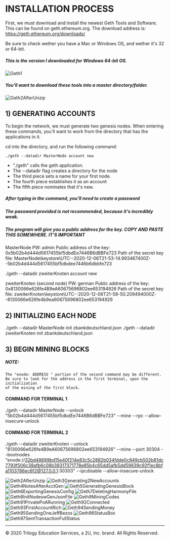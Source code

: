 # INSTALLATION PROCESS

First, we must download and install the newest Geth Tools and Software. This can be found on geth.ethereum.org.
The download address is: https://geth.ethereum.org/downloads/

Be sure to check wether you have a Mac or Windows OS, and wether it's 32 or 64-bit.

##### This is the version I downloaded for Windows 64-bit OS.

![Geth1](Screenshots/Geth1.png)

##### You'll want to download these tools into a master directory/folder.

![Geth2AfterUnzip](Screenshots/Geth2AfterUnzip.png)

## 1) GENERATING ACCOUNTS

To begin the network, we must generate two genesis nodes. When entering these commands, you'll want to work from the directory that has the applications in it.

cd into the directory, and run the following command:

`./geth --datadir MasterNode account new`

* "./geth" calls the geth application.
* The --datadir flag creates a directory for the node
* The third piece sets a name for your first node.
* The fourth piece establishes it as an account
* The fifth piece nominates that it's new.

##### After typing in the command, you'll need to create a password
##### The password provided is not recommended, because it's incredibly weak.
##### The program will give you a public address for the key. COPY AND PASTE THIS SOMEWHERE. IT'S IMPORTANT

MasterNode
PW: admin
Public address of the key:   0x5b02b4d444d5617455bf5dbdEe7446B6dBBFe723
Path of the secret key file: MasterNode\keystore\UTC--2020-12-06T21-53-14.993467400Z--5b02b4d444d5617455bf5dbdee7446b6dbbfe723

./geth --datadir zweiterKnoten account new

zweiterKnoten (second node)
PW: german
Public address of the key:   0x8130066e626fe4B9eA60675696802ee653194926
Path of the secret key file: zweiterKnoten\keystore\UTC--2020-12-06T21-58-50.209494000Z--8130066e626fe4b9ea60675696802ee653194926

## 2) INITIALIZING EACH NODE

./geth --datadir MasterNode init zbankdeutschland.json
./geth --datadir zweiterKnoten init zbankdeutschland.json

## 3) BEGIN MINING BLOCKS

##### NOTE:
    The "enode: ADDRESS " portion of the second command may be different.
	Be sure to look for the address in the first terminal, upon the initialization
	of the mining of the first block.



#### COMMAND FOR TERMINAL 1

./geth --datadir MasterNode --unlock "5b02b4d444d5617455bf5dbdEe7446B6dBBFe723" --mine --rpc --allow-insecure-unlock

#### COMMAND FOR TERMINAL 2

./geth --datadir zweiterKnoten --unlock "8130066e626fe4B9eA60675696802ee653194926" --mine --port 30304 --bootnodes 
"enode://32bd48689bd15e40f214e83c5c2882b034fdde0c849cb502b81dc7793f506c38afb6c08b38317371778e85b4c65dd5afb5dd59639c92f1ec8bfa1103786ec6f2@127.0.0.1:30303" 
--ipcdisable --allow-insecure-unlock


![Geth2AfterUnzip](Screenshots/Geth2AfterUnzip.png)
![Geth3Generating2NewAccounts](Screenshots/Geth3Generating2NewAccounts.png)
![Geth4NotesAfterAcctGen](Screenshots/Geth4NotesAfterAcctGen.png)
![Geth5GeneratingGenesisBlock](Screenshots/Geth5GeneratingGenesisBlock.png)
![Geth6ExportingGenesisConfig](Screenshots/Geth6ExportingGenesisConfig.png)
![Geth7DeletingHarmonyFile](Screenshots/Geth7DeletingHarmonyFile.png)
![Geth8InitNodeswGenJsonFile](Screenshots/Geth8InitNodeswGenJsonFile.png)
![Geth9MiningCodes](Screenshots/Geth9MiningCodes.png)
![Geth91PrivatePoARunning](Screenshots/Geth91PrivatePoARunning.png)
![Geth92Connected](Screenshots/Geth92Connected.png)
![Geth93FirstAccountRich](Screenshots/Geth93FirstAccountRich.png)
![Geth94SendingMoney](Screenshots/Geth94SendingMoney.png)
![Geth95SendingOneJeffBezos](Screenshots/Geth95SendingOneJeffBezos.png)
![Geth96StatusBox](Screenshots/Geth96StatusBox.png)
![Geth97SentTransactionFullStatus](Screenshots/Geth97SentTransactionFullStatus.png)


---
© 2020 Trilogy Education Services, a 2U, Inc. brand. All Rights Reserved.

